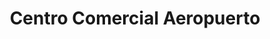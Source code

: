 ---
title: "Centro Comercial Aeropuerto"
url: /quito/centro-comercial-aeropuerto/
shop: Einkaufszentrum
---